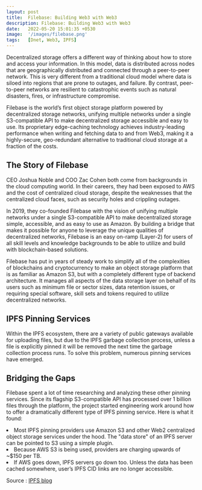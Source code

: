 ```yaml
---
layout: post
title:  Filebase: Building Web3 with Web3
description: Filebase: Building Web3 with Web3
date:   2022-05-20 15:01:35 +0530
image:  '/images/filebase.png'
tags:   [Dnet, Web3, IPFS]
---
```

Decentralized storage offers a different way of thinking about how to store and access your information. In this model, data is distributed 
across nodes that are geographically distributed and connected through a peer-to-peer network. This is very different from a traditional 
cloud model where data is siloed into regions that are prone to outages, and failure. By contrast, peer-to-peer networks are resilient to 
catastrophic events such as natural disasters, fires, or infrastructure compromise.

Filebase is the world’s first object storage platform powered by decentralized storage networks, unifying multiple networks under a single S3-compatible 
API to make decentralized storage accessible and easy to use. Its proprietary edge-caching technology achieves industry-leading performance when writing 
and fetching data to and from Web3, making it a highly-secure, geo-redundant alternative to traditional cloud storage at a fraction of the costs.

<h2>The Story of Filebase</h2>

CEO Joshua Noble and COO Zac Cohen both come from backgrounds in the cloud computing world. In their careers, they had been exposed to AWS and the cost of centralized cloud storage, despite the weaknesses that the centralized cloud faces, such as security holes and crippling outages.

In 2019, they co-founded Filebase with the vision of unifying multiple networks under a single S3-compatible API to make decentralized storage simple, accessible, and as easy to use as Amazon. By building a bridge that makes it possible for anyone to leverage the unique qualities of decentralized networks, Filebase is an easy on-ramp (Layer-2) for users of all skill levels and knowledge backgrounds to be able to utilize and build with blockchain-based solutions.

Filebase has put in years of steady work to simplify all of the complexities of blockchains and cryptocurrency to make an object storage platform that is as familiar as Amazon S3, but with a completely different type of backend architecture. It manages all aspects of the data storage layer on behalf of its users such as minimum file or sector sizes, data retention issues, or requiring special software, skill sets and tokens required to utilize decentralized networks.

<h2>IPFS Pinning Services</h2>

Within the IPFS ecosystem, there are a variety of public gateways available for uploading files, but due to the IPFS garbage collection process, unless a file is explicitly pinned it will be removed the next time the garbage collection process runs. To solve this problem, numerous pinning services have emerged.

<h2>Bridging the Gaps</h2>

Filebase spent a lot of time researching and analyzing these other pinning services. Since its flagship S3-compatible API has processed over 1 billion files through the platform, the project started engineering work around how to offer a dramatically different type of IPFS pinning service. Here is what it found:

<li>Most IPFS pinning providers use Amazon S3 and other Web2 centralized object storage services under the hood. The "data store" of an IPFS server can be pointed to S3 using a simple plugin.</li>
<li>Because AWS S3 is being used, providers are charging upwards of ~$150 per TB.</li>
<li>If AWS goes down, IPFS servers go down too. Unless the data has been cached somewhere, user’s IPFS CID links are no longer accessible.</li>

Source : [IPFS blog](https://blog.ipfs.io/2022-04-14-filebase/)

